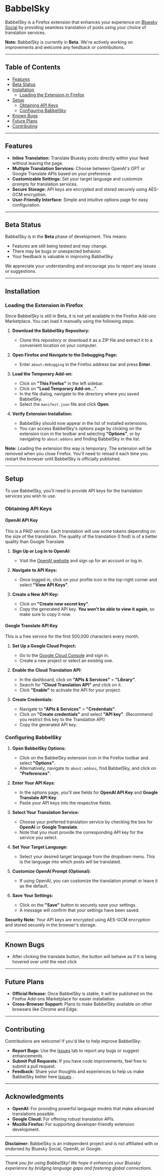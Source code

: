 # BabbelSky

BabbelSky is a Firefox extension that enhances your experience on [Bluesky Social](https://bsky.app/) by providing seamless translation of posts using your choice of translation services.

**Note:** BabbelSky is currently in **Beta**. We're actively working on improvements and welcome any feedback or contributions.

---

## Table of Contents

- [Features](#features)
- [Beta Status](#beta-status)
- [Installation](#installation)
  - [Loading the Extension in Firefox](#loading-the-extension-in-firefox)
- [Setup](#setup)
  - [Obtaining API Keys](#obtaining-api-keys)
  - [Configuring BabbelSky](#configuring-babbelsky)
- [Known Bugs](#known-bugs)
- [Future Plans](#future-plans)
- [Contributing](#contributing)


---

## Features

- **Inline Translation:** Translate Bluesky posts directly within your feed without leaving the page.
- **Multiple Translation Services:** Choose between OpenAI's GPT or Google Translate APIs based on your preference.
- **Customizable Settings:** Set your target language and customize prompts for translation services.
- **Secure Storage:** API keys are encrypted and stored securely using AES-GCM encryption.
- **User-Friendly Interface:** Simple and intuitive options page for easy configuration.

---

## Beta Status

BabbelSky is in the **Beta** phase of development. This means:

- Features are still being tested and may change.
- There may be bugs or unexpected behavior.
- Your feedback is valuable in improving BabbelSky.

We appreciate your understanding and encourage you to report any issues or suggestions.

---

## Installation

### Loading the Extension in Firefox

Since BabbelSky is still in Beta, it is not yet available in the Firefox Add-ons Marketplace. You can load it manually using the following steps:

1. **Download the BabbelSky Repository:**
   - Clone this repository or download it as a ZIP file and extract it to a convenient location on your computer.

2. **Open Firefox and Navigate to the Debugging Page:**
   - Enter `about:debugging` in the Firefox address bar and press **Enter**.

3. **Load the Temporary Add-on:**
   - Click on **"This Firefox"** in the left sidebar.
   - Click on **"Load Temporary Add-on..."**.
   - In the file dialog, navigate to the directory where you saved BabbelSky.
   - Select the `manifest.json` file and click **Open**.

4. **Verify Extension Installation:**
   - BabbelSky should now appear in the list of installed extensions.
   - You can access BabbelSky's options page by clicking on the extension icon in the toolbar and selecting **"Options"**, or by navigating to `about:addons` and finding BabbelSky in the list.

**Note:** Loading the extension this way is temporary. The extension will be removed when you close Firefox. You'll need to reload it each time you restart the browser until BabbelSky is officially published.

---

## Setup

To use BabbelSky, you'll need to provide API keys for the translation services you wish to use.

### Obtaining API Keys

#### OpenAI API Key

This is a PAID service. Each translation will use some tokens depending on the size of the translation.
The quality of the translation (I find) is of a better quality than Google Translate

1. **Sign Up or Log In to OpenAI:**
   - Visit the [OpenAI website](https://platform.openai.com/) and sign up for an account or log in.

2. **Navigate to API Keys:**
   - Once logged in, click on your profile icon in the top-right corner and select **"View API Keys"**.

3. **Create a New API Key:**
   - Click on **"Create new secret key"**.
   - Copy the generated API key. **You won't be able to view it again**, so make sure to copy it now.

#### Google Translate API Key

This is a free service for the first 500,000 characters every month.

1. **Set Up a Google Cloud Project:**
   - Go to the [Google Cloud Console](https://console.cloud.google.com/) and sign in.
   - Create a new project or select an existing one.

2. **Enable the Cloud Translation API:**
   - In the dashboard, click on **"APIs & Services"** > **"Library"**.
   - Search for **"Cloud Translation API"** and click on it.
   - Click **"Enable"** to activate the API for your project.

3. **Create Credentials:**
   - Navigate to **"APIs & Services"** > **"Credentials"**.
   - Click on **"Create credentials"** and select **"API key"**. (Recommend you restrict this key to the Translation API)
   - Copy the generated API key.

### Configuring BabbelSky

1. **Open BabbelSky Options:**
   - Click on the BabbelSky extension icon in the Firefox toolbar and select **"Options"**.
   - Alternatively, navigate to `about:addons`, find BabbelSky, and click on **"Preferences"**.

2. **Enter Your API Keys:**
   - In the options page, you'll see fields for **OpenAI API Key** and **Google Translate API Key**.
   - Paste your API keys into the respective fields.

3. **Select Your Translation Service:**
   - Choose your preferred translation service by checking the box for **OpenAI** or **Google Translate**.
   - Note that you must provide the corresponding API key for the service you select.

4. **Set Your Target Language:**
   - Select your desired target language from the dropdown menu. This is the language into which posts will be translated.

5. **Customize OpenAI Prompt (Optional):**
   - If using OpenAI, you can customize the translation prompt or leave it as the default.

6. **Save Your Settings:**
   - Click on the **"Save"** button to securely save your settings.
   - A message will confirm that your settings have been saved.

**Security Note:** Your API keys are encrypted using AES-GCM encryption and stored securely in the browser's storage.

---

## Known Bugs
  - After clicking the translate button, the button will behave as if it is being hovered over until the next click

---

## Future Plans

- **Official Release:** Once BabbelSky is stable, it will be published on the Firefox Add-ons Marketplace for easier installation.
- **Cross-Browser Support:** Plans to make BabbelSky available on other browsers like Chrome and Edge.

---

## Contributing

Contributions are welcome! If you'd like to help improve BabbelSky:

- **Report Bugs:** Use the [Issues](https://github.com/yourusername/BabbelSky/issues) tab to report any bugs or suggest enhancements.
- **Submit Pull Requests:** If you have code improvements, feel free to submit a pull request.
- **Feedback:** Share your thoughts and experiences to help us make BabbelSky better here [Issues](https://github.com/yourusername/BabbelSky/issues) .

---

## Acknowledgments

- **OpenAI:** For providing powerful language models that make advanced translations possible.
- **Google Cloud:** For offering robust translation APIs.
- **Mozilla Firefox:** For supporting developer-friendly extension development.

---

**Disclaimer:** BabbelSky is an independent project and is not affiliated with or endorsed by Bluesky Social, OpenAI, or Google.

---

*Thank you for using BabbelSky! We hope it enhances your Bluesky experience by bridging language gaps and fostering global connections.*
